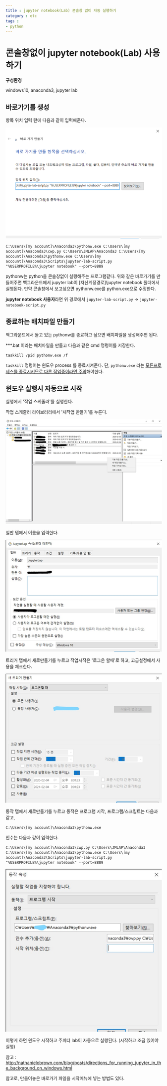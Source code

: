 ```yaml
---
title : jupyter notebook(Lab) 콘솔창 없이 자동 실행하기
category : etc
tags :
- python
---
```


# 콘솔창없이 jupyter notebook(Lab) 사용하기

**구성환경**

windows10, anaconda3, jupyter lab

## 바로가기를 생성

항목 위치 입력 란에 다음과 같이 입력해준다.

![link](/assets/img/etc/link.png)

```shell
C:\Users\[my account]\Anaconda3\pythonw.exe C:\Users\[my account]\Anaconda3\cwp.py C:\Users\JMLAP\Anaconda3 C:\Users\[my account]\Anaconda3\pythonw.exe C:\Users\[my account]\Anaconda3\Scripts\jupyter-lab-script.py "%USERPROFILE%\jupyter notebook" --port=8889
```

pythonw는 python을 콘솔창없이 실행해주는 프로그램같다. 위와 같은 바로가기를 만들어주면 백그라운드에서 jupyter lab이 [자신계정경로]\jupyter notebook 폴더에서 실행된다. 만약 콘솔창에서 보고싶으면 pythonw.exe를 python.exe으로 수정한다.

**jupyter notebook 사용자**라면 위 경로에서 `jupyter-lab-script.py` -> `jupyter-notebook-script.py`

## 종료하는 배치파일 만들기

백그라운드에서 돌고 있는 pythonw를 종료하고 싶으면 배치파일을 생성해주면 된다.

***.bat 이라는 배치파일을 만들고 다음과 같은 cmd 명령어를 저장한다.

```
taskkill /pid pythonw.exe /f
```

`taskkill` 명령어는 윈도우 process 를 종료시켜준다. 단, `pythonw.exe` 라는 <u>모든프로세스를 종료시키므로 다른 작업중이라면 주의</u>해야한다.



## 윈도우 실행시 자동으로 시작

실행에서 '작업 스케줄러'를 실행한다.

작업 스케줄러 라이브러리에서 '새작업 만들기'를 누른다.

![taskscheduler](/assets/img/etc/taskscheduler.jpg)

일반 탭에서 이름을 입력한다.

![taskscheduler1](/assets/img/etc/taskscheduler1.jpg)

트리거 탭에서 새로만들기를 누르고 작업시작은 '로그온 할때'로 하고, 고급설정에서 사용을 체크한다.

![taskscheduler2](/assets/img/etc/taskscheduler2.jpg)

동작 탭에서 새로만들기를 누르고 동작은 프로그램 시작, 프로그램/스크립트는 다음과 같고,

```
C:\Users\[my account]\Anaconda3\pythonw.exe
```

인수는 다음과 같이 입력한다.

```shell
C:\Users\[my account]\Anaconda3\cwp.py C:\Users\JMLAP\Anaconda3 C:\Users\[my account]\Anaconda3\pythonw.exe C:\Users\[my account]\Anaconda3\Scripts\jupyter-lab-script.py "%USERPROFILE%\jupyter notebook" --port=8889
```

![taskscheduler3](/assets/img/etc/taskscheduler3.jpg)

이렇게 하면 윈도우 시작하고 주피터 lab이 자동으로 실행된다. (시작하고 조금 있어야 실행)

참고 : http://nathanielobrown.com/blog/posts/directions_for_running_jupyter_in_the_background_on_windows.html



참고로, 만들어놓은 바로가기 파일을 시작메뉴에 넣는 방법도 있다.